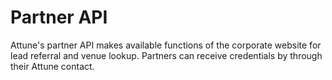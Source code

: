 # Partner API

Attune's partner API makes available functions of the corporate website for lead referral and venue lookup. Partners can receive credentials by through their Attune contact.